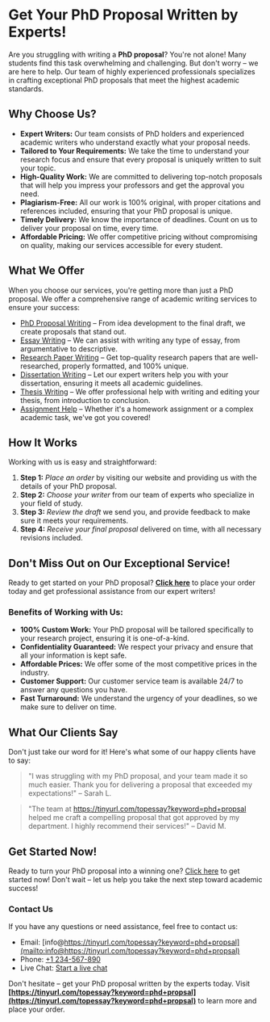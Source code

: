 # Get Your PhD Proposal Written by Experts!

Are you struggling with writing a **PhD proposal**? You're not alone! Many students find this task overwhelming and challenging. But don't worry – we are here to help. Our team of highly experienced professionals specializes in crafting exceptional PhD proposals that meet the highest academic standards.

## Why Choose Us?

- **Expert Writers:** Our team consists of PhD holders and experienced academic writers who understand exactly what your proposal needs.
- **Tailored to Your Requirements:** We take the time to understand your research focus and ensure that every proposal is uniquely written to suit your topic.
- **High-Quality Work:** We are committed to delivering top-notch proposals that will help you impress your professors and get the approval you need.
- **Plagiarism-Free:** All our work is 100% original, with proper citations and references included, ensuring that your PhD proposal is unique.
- **Timely Delivery:** We know the importance of deadlines. Count on us to deliver your proposal on time, every time.
- **Affordable Pricing:** We offer competitive pricing without compromising on quality, making our services accessible for every student.

## What We Offer

When you choose our services, you're getting more than just a PhD proposal. We offer a comprehensive range of academic writing services to ensure your success:

- [PhD Proposal Writing](https://tinyurl.com/topessay?keyword=phd+propsal) – From idea development to the final draft, we create proposals that stand out.
- [Essay Writing](https://tinyurl.com/topessay?keyword=phd+propsal) – We can assist with writing any type of essay, from argumentative to descriptive.
- [Research Paper Writing](https://tinyurl.com/topessay?keyword=phd+propsal) – Get top-quality research papers that are well-researched, properly formatted, and 100% unique.
- [Dissertation Writing](https://tinyurl.com/topessay?keyword=phd+propsal) – Let our expert writers help you with your dissertation, ensuring it meets all academic guidelines.
- [Thesis Writing](https://tinyurl.com/topessay?keyword=phd+propsal) – We offer professional help with writing and editing your thesis, from introduction to conclusion.
- [Assignment Help](https://tinyurl.com/topessay?keyword=phd+propsal) – Whether it's a homework assignment or a complex academic task, we've got you covered!

## How It Works

Working with us is easy and straightforward:

1. **Step 1:** _Place an order_ by visiting our website and providing us with the details of your PhD proposal.
2. **Step 2:** _Choose your writer_ from our team of experts who specialize in your field of study.
3. **Step 3:** _Review the draft_ we send you, and provide feedback to make sure it meets your requirements.
4. **Step 4:** _Receive your final proposal_ delivered on time, with all necessary revisions included.

## Don't Miss Out on Our Exceptional Service!

Ready to get started on your PhD proposal? **[Click here](https://tinyurl.com/topessay?keyword=phd+propsal)** to place your order today and get professional assistance from our expert writers!

### Benefits of Working with Us:

- **100% Custom Work:** Your PhD proposal will be tailored specifically to your research project, ensuring it is one-of-a-kind.
- **Confidentiality Guaranteed:** We respect your privacy and ensure that all your information is kept safe.
- **Affordable Prices:** We offer some of the most competitive prices in the industry.
- **Customer Support:** Our customer service team is available 24/7 to answer any questions you have.
- **Fast Turnaround:** We understand the urgency of your deadlines, so we make sure to deliver on time.

## What Our Clients Say

Don't just take our word for it! Here's what some of our happy clients have to say:

> "I was struggling with my PhD proposal, and your team made it so much easier. Thank you for delivering a proposal that exceeded my expectations!" – Sarah L.

> "The team at https://tinyurl.com/topessay?keyword=phd+propsal helped me craft a compelling proposal that got approved by my department. I highly recommend their services!" – David M.

## Get Started Now!

Ready to turn your PhD proposal into a winning one? [Click here](https://tinyurl.com/topessay?keyword=phd+propsal) to get started now! Don't wait – let us help you take the next step toward academic success!

### Contact Us

If you have any questions or need assistance, feel free to contact us:

- Email: [info@https://tinyurl.com/topessay?keyword=phd+propsal](mailto:info@https://tinyurl.com/topessay?keyword=phd+propsal)
- Phone: [+1 234-567-890](tel:+123456789)
- Live Chat: [Start a live chat](https://tinyurl.com/topessay?keyword=phd+propsal)

Don't hesitate – get your PhD proposal written by the experts today. Visit **[https://tinyurl.com/topessay?keyword=phd+propsal](https://tinyurl.com/topessay?keyword=phd+propsal)** to learn more and place your order.
